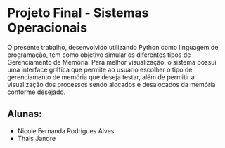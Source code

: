 # Projeto Final - Sistemas Operacionais  

O presente trabalho, desenvolvido utilizando Python como linguagem de programação, tem como objetivo simular os diferentes tipos de Gerenciamento de Memória. Para melhor visualização, o sistema possui uma interface gráfica que permite ao usuário escolher o tipo de gerenciamento de memória que deseja testar, além de permitir a visualização dos processos sendo alocados e desalocados da memória conforme desejado.

## Alunas:
- Nicole Fernanda Rodrigues Alves
- Thais Jandre
